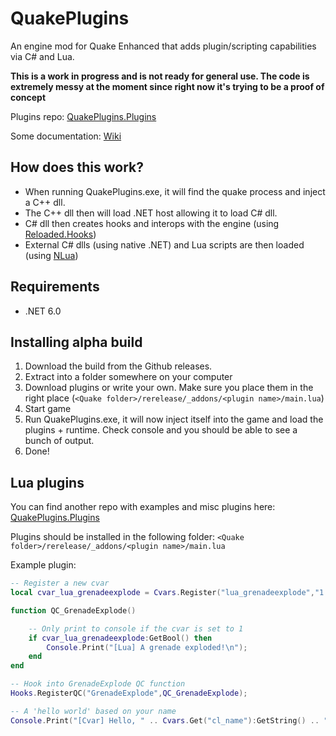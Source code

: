 # QuakePlugins
An engine mod for Quake Enhanced that adds plugin/scripting capabilities via C# and Lua.

**This is a work in progress and is not ready for general use. The code is extremely messy at the moment since right now it's trying to be a proof of concept**

Plugins repo: [QuakePlugins.Plugins](https://github.com/jpiolho/QuakePlugins.Plugins)

Some documentation: [Wiki](https://github.com/jpiolho/QuakePlugins/wiki)

## How does this work?

* When running QuakePlugins.exe, it will find the quake process and inject a C++ dll.
* The C++ dll then will load .NET host allowing it to load C# dll.
* C# dll then creates hooks and interops with the engine (using [Reloaded.Hooks](https://github.com/Reloaded-Project/Reloaded.Hooks))
* External C# dlls (using native .NET) and Lua scripts are then loaded (using [NLua](https://github.com/NLua/NLua))

## Requirements 
* .NET 6.0

## Installing alpha build
1. Download the build from the Github releases.
2. Extract into a folder somewhere on your computer
3. Download plugins or write your own. Make sure you place them in the right place (`<Quake folder>/rerelease/_addons/<plugin name>/main.lua`)
4. Start game
5. Run QuakePlugins.exe, it will now inject itself into the game and load the plugins + runtime. Check console and you should be able to see a bunch of output.
6. Done!

## Lua plugins
You can find another repo with examples and misc plugins here: [QuakePlugins.Plugins](https://github.com/jpiolho/QuakePlugins.Plugins)

Plugins should be installed in the following folder: `<Quake folder>/rerelease/_addons/<plugin name>/main.lua`

Example plugin:
```lua
-- Register a new cvar
local cvar_lua_grenadeexplode = Cvars.Register("lua_grenadeexplode","1.0","Some testing cvar from lua");

function QC_GrenadeExplode()

    -- Only print to console if the cvar is set to 1
    if cvar_lua_grenadeexplode:GetBool() then
        Console.Print("[Lua] A grenade exploded!\n");
    end
end

-- Hook into GrenadeExplode QC function
Hooks.RegisterQC("GrenadeExplode",QC_GrenadeExplode);

-- A 'hello world' based on your name
Console.Print("[Cvar] Hello, " .. Cvars.Get("cl_name"):GetString() .. "\n");
```
